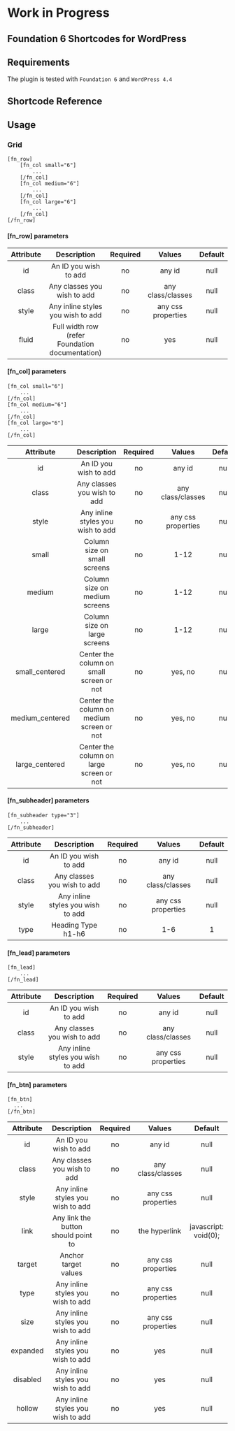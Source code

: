 # Work in Progress

## Foundation 6 Shortcodes for WordPress

## Requirements
The plugin is tested with `Foundation 6` and `WordPress 4.4`

## Shortcode Reference

## Usage

### Grid
	[fn_row]
	    [fn_col small="6"]
	    	...
    	[/fn_col]
	    [fn_col medium="6"]
	    	...
	    [/fn_col]
	    [fn_col large="6"]
	    	...
	    [/fn_col]
	[/fn_row]

#### [fn_row] parameters

| Attribute				| Description																					| Required	| Values							| Default		|
| :-------------:	| :-------------------------------------------------: | :-------: | :-----------------:	| :-------: |
| id      				| An ID you wish to add 															|   no 	   	|  any id							|  null   	|
| class         	| Any classes you wish to add      										|   no     	|  any class/classes	|  null   	|
| style						| Any inline styles you wish to add      							|   no     	|  any css properties |  null   	|
| fluid						| Full width row (refer Foundation documentation)   	|   no     	|  yes   							|  null   	|

#### [fn_col] parameters
    [fn_col small="6"]
    	...
  	[/fn_col]
    [fn_col medium="6"]
    	...
    [/fn_col]
    [fn_col large="6"]
    	...
    [/fn_col]
| Attribute				| Description																					| Required	| Values							| Default		|
| :-------------:	| :-------------------------------------------------: | :-------: | :-----------------:	| :-------: |
| id      				| An ID you wish to add 															|   no 	   	|  any id							|  null   	|
| class         	| Any classes you wish to add      										|   no     	|  any class/classes	|  null   	|
| style						| Any inline styles you wish to add      							|   no     	|  any css properties |  null   	|
| small						| Column size on small screens      									|   no     	|  1-12  							|  null   	|
| medium					| Column size on medium screens    										|   no     	|  1-12  							|  null   	|
| large						| Column size on large screens      									|   no     	|  1-12  							|  null   	|
| small_centered	| Center the column on small screen or not						|   no     	|  yes, no 						|  null   	|
| medium_centered	| Center the column on medium screen or not						|   no     	|  yes, no 						|  null   	|
| large_centered	| Center the column on large screen or not						|   no     	|  yes, no 						|  null   	|


#### [fn_subheader] parameters
    [fn_subheader type="3"]
	    ...
    [/fn_subheader]

| Attribute				| Description																					| Required	| Values							| Default		|
| :-------------:	| :-------------------------------------------------: | :-------: | :-----------------:	| :-------: |
| id      				| An ID you wish to add 															|   no 	   	|  any id							|  null   	|
| class         	| Any classes you wish to add      										|   no     	|  any class/classes	|  null   	|
| style						| Any inline styles you wish to add      							|   no     	|  any css properties |  null   	|
| type						| Heading Type h1-h6     															|   no     	|   1-6    						|  1   			|


#### [fn_lead] parameters
    [fn_lead]
	    ...
    [/fn_lead]
| Attribute				| Description																					| Required	| Values							| Default		|
| :-------------:	| :-------------------------------------------------: | :-------: | :-----------------:	| :-------: |
| id      				| An ID you wish to add 															|   no 	   	|  any id							|  null   	|
| class         	| Any classes you wish to add      										|   no     	|  any class/classes	|  null   	|
| style						| Any inline styles you wish to add      							|   no     	|  any css properties |  null   	|


#### [fn_btn] parameters
    [fn_btn]
      ...
    [/fn_btn]
| Attribute       | Description                                         | Required  | Values              | Default   |
| :-------------: | :-------------------------------------------------: | :-------: | :-----------------: | :-------: |
| id              | An ID you wish to add                               |   no      |  any id             |  null     |
| class           | Any classes you wish to add                         |   no      |  any class/classes  |  null     |
| style           | Any inline styles you wish to add                   |   no      |  any css properties |  null     |
| link            | Any link the button should point to                 |   no      |  the hyperlink      |  javascript: void(0);     |
| target          | Anchor target values                                |   no      |  any css properties |  null     |
| type            | Any inline styles you wish to add                   |   no      |  any css properties |  null     |
| size            | Any inline styles you wish to add                   |   no      |  any css properties |  null     |
| expanded        | Any inline styles you wish to add                   |   no      |  yes                |  null     |
| disabled        | Any inline styles you wish to add                   |   no      |  yes                |  null     |
| hollow          | Any inline styles you wish to add                   |   no      |  yes                |  null     |

